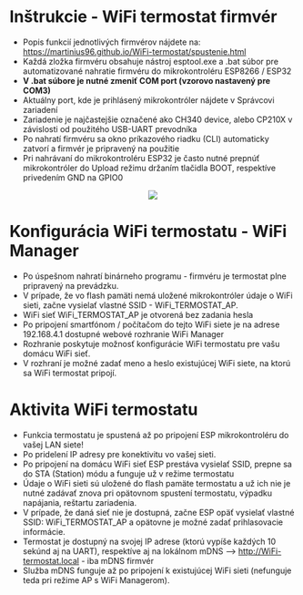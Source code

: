 # Inštrukcie - WiFi termostat firmvér
* Popis funkcií jednotlivých firmvérov nájdete na: https://martinius96.github.io/WiFi-termostat/spustenie.html
* Každá zložka firmvéru obsahuje nástroj esptool.exe a .bat súbor pre automatizované nahratie firmvéru do mikrokontroléru ESP8266 / ESP32
* **V .bat súbore je nutné zmeniť COM port (vzorovo nastavený pre COM3)**
* Aktuálny port, kde je prihlásený mikrokontróler nájdete v Správcovi zariadení
* Zariadenie je najčastejšie označené ako CH340 device, alebo CP210X v závislosti od použitého USB-UART prevodníka
* Po nahratí firmvéru sa okno príkazového riadku (CLI) automaticky zatvorí a firmvér je pripravený na použitie
* Pri nahrávaní do mikrokontroléru ESP32 je často nutné prepnúť mikrokontróler do Upload režimu držaním tlačidla BOOT, respektíve privedením GND na GPIO0

<p align="center">
  <img src="https://i.imgur.com/M0U6HkC.png" />
</p>

# Konfigurácia WiFi termostatu - WiFi Manager
* Po úspešnom nahratí binárneho programu - firmvéru je termostat plne pripravený na prevádzku.
* V prípade, že vo flash pamäti nemá uložené mikrokontróler údaje o WiFi sieti, začne vysielať vlastné SSID - WiFi_TERMOSTAT_AP. 
* WiFi sieť WiFi_TERMOSTAT_AP je otvorená bez zadania hesla
* Po pripojení smartfónom / počítačom do tejto WiFi siete je na adrese 192.168.4.1 dostupné webové rozhranie WiFi Manager
* Rozhranie poskytuje možnosť konfigurácie WiFi termostatu pre vašu domácu WiFi sieť. 
* V rozhraní je možné zadať meno a heslo existujúcej WiFi siete, na ktorú sa WiFi termostat pripojí.

# Aktivita WiFi termostatu
* Funkcia termostatu je spustená až po pripojení ESP mikrokontroléru do vašej LAN siete! 
* Po pridelení IP adresy pre konektivitu vo vašej sieti.
* Po pripojení na domácu WiFi sieť ESP prestáva vysielať SSID, prepne sa do STA (Station) módu a funguje už v režime termostatu 
* Údaje o WiFi sieti sú uložené do flash pamäte termostatu a už ich nie je nutné zadávať znova pri opätovnom spustení termostatu, výpadku napájania, reštartu zariadenia. 
* V prípade, že daná sieť nie je dostupná, začne ESP opäť vysielať vlastné SSID: WiFi_TERMOSTAT_AP a opätovne je možné zadať prihlasovacie informácie. 
* Termostat je dostupný na svojej IP adrese (ktorú vypíše každých 10 sekúnd aj na UART), respektíve aj na lokálnom mDNS --> http://WiFi-termostat.local - iba mDNS firmvér
* Služba mDNS funguje až po pripojení k existujúcej WiFi sieti (nefunguje teda pri režime AP s WiFi Managerom). 
